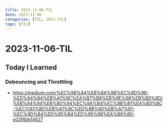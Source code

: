 ```yaml
---
title: 2023-11-06-TIL
date: 2023-11-06
categories: [TIL, 2023-TIL]
tags: [TIL]
---
```


# 2023-11-06-TIL

## Today I Learned

### Debouncing and Throttling

- https://medium.com/%EC%98%A4%EB%8A%98%EC%9D%98-%ED%94%84%EB%A1%9C%EA%B7%B8%EB%9E%98%EB%B0%8D/%EB%94%94%EB%B0%94%EC%9A%B4%EC%8B%B1%EA%B3%BC-%EC%93%B0%EB%A1%9C%ED%8B%80%EB%A7%81-%EC%9D%B4%ED%95%B4%ED%95%98%EA%B8%B0-e02f6bb14627

